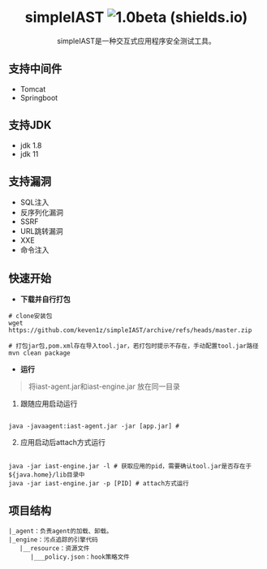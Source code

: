 <div align="center">

#  simpleIAST  ![1.0beta (shields.io)](https://img.shields.io/badge/1.0beta-brightgreen.svg)

</div>


<p align="center">
simpleIAST是一种交互式应用程序安全测试工具。
</p>

## 支持中间件

* Tomcat
* Springboot

## 支持JDK
* jdk 1.8
* jdk 11

## 支持漏洞
* SQL注入
* 反序列化漏洞
* SSRF
* URL跳转漏洞
* XXE
* 命令注入


## 快速开始

- **下载并自行打包**

```shell
# clone安装包
wget https://github.com/keven1z/simpleIAST/archive/refs/heads/master.zip

```

```shell
# 打包jar包,pom.xml存在导入tool.jar，若打包时提示不存在，手动配置tool.jar路径
mvn clean package
```
- **运行**
>将iast-agent.jar和iast-engine.jar 放在同一目录

1. 跟随应用启动运行
```shell

java -javaagent:iast-agent.jar -jar [app.jar] # 

```

2. 应用启动后attach方式运行
```shell

java -jar iast-engine.jar -l # 获取应用的pid，需要确认tool.jar是否存在于${java.home}/lib目录中
java -jar iast-engine.jar -p [PID] # attach方式运行

```

## 项目结构
```
|_agent：负责agent的加载、卸载。
|_engine：污点追踪的引擎代码
   |__resource：资源文件
      |___policy.json：hook策略文件
```